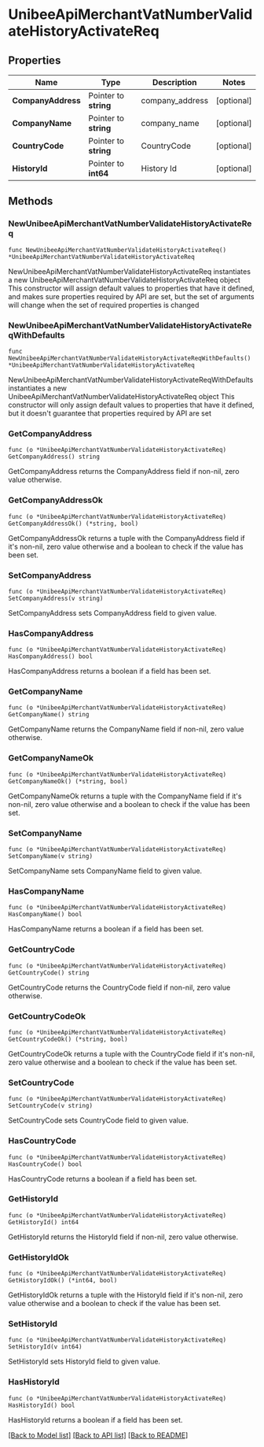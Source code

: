 # UnibeeApiMerchantVatNumberValidateHistoryActivateReq

## Properties

Name | Type | Description | Notes
------------ | ------------- | ------------- | -------------
**CompanyAddress** | Pointer to **string** | company_address | [optional] 
**CompanyName** | Pointer to **string** | company_name | [optional] 
**CountryCode** | Pointer to **string** | CountryCode | [optional] 
**HistoryId** | Pointer to **int64** | History Id | [optional] 

## Methods

### NewUnibeeApiMerchantVatNumberValidateHistoryActivateReq

`func NewUnibeeApiMerchantVatNumberValidateHistoryActivateReq() *UnibeeApiMerchantVatNumberValidateHistoryActivateReq`

NewUnibeeApiMerchantVatNumberValidateHistoryActivateReq instantiates a new UnibeeApiMerchantVatNumberValidateHistoryActivateReq object
This constructor will assign default values to properties that have it defined,
and makes sure properties required by API are set, but the set of arguments
will change when the set of required properties is changed

### NewUnibeeApiMerchantVatNumberValidateHistoryActivateReqWithDefaults

`func NewUnibeeApiMerchantVatNumberValidateHistoryActivateReqWithDefaults() *UnibeeApiMerchantVatNumberValidateHistoryActivateReq`

NewUnibeeApiMerchantVatNumberValidateHistoryActivateReqWithDefaults instantiates a new UnibeeApiMerchantVatNumberValidateHistoryActivateReq object
This constructor will only assign default values to properties that have it defined,
but it doesn't guarantee that properties required by API are set

### GetCompanyAddress

`func (o *UnibeeApiMerchantVatNumberValidateHistoryActivateReq) GetCompanyAddress() string`

GetCompanyAddress returns the CompanyAddress field if non-nil, zero value otherwise.

### GetCompanyAddressOk

`func (o *UnibeeApiMerchantVatNumberValidateHistoryActivateReq) GetCompanyAddressOk() (*string, bool)`

GetCompanyAddressOk returns a tuple with the CompanyAddress field if it's non-nil, zero value otherwise
and a boolean to check if the value has been set.

### SetCompanyAddress

`func (o *UnibeeApiMerchantVatNumberValidateHistoryActivateReq) SetCompanyAddress(v string)`

SetCompanyAddress sets CompanyAddress field to given value.

### HasCompanyAddress

`func (o *UnibeeApiMerchantVatNumberValidateHistoryActivateReq) HasCompanyAddress() bool`

HasCompanyAddress returns a boolean if a field has been set.

### GetCompanyName

`func (o *UnibeeApiMerchantVatNumberValidateHistoryActivateReq) GetCompanyName() string`

GetCompanyName returns the CompanyName field if non-nil, zero value otherwise.

### GetCompanyNameOk

`func (o *UnibeeApiMerchantVatNumberValidateHistoryActivateReq) GetCompanyNameOk() (*string, bool)`

GetCompanyNameOk returns a tuple with the CompanyName field if it's non-nil, zero value otherwise
and a boolean to check if the value has been set.

### SetCompanyName

`func (o *UnibeeApiMerchantVatNumberValidateHistoryActivateReq) SetCompanyName(v string)`

SetCompanyName sets CompanyName field to given value.

### HasCompanyName

`func (o *UnibeeApiMerchantVatNumberValidateHistoryActivateReq) HasCompanyName() bool`

HasCompanyName returns a boolean if a field has been set.

### GetCountryCode

`func (o *UnibeeApiMerchantVatNumberValidateHistoryActivateReq) GetCountryCode() string`

GetCountryCode returns the CountryCode field if non-nil, zero value otherwise.

### GetCountryCodeOk

`func (o *UnibeeApiMerchantVatNumberValidateHistoryActivateReq) GetCountryCodeOk() (*string, bool)`

GetCountryCodeOk returns a tuple with the CountryCode field if it's non-nil, zero value otherwise
and a boolean to check if the value has been set.

### SetCountryCode

`func (o *UnibeeApiMerchantVatNumberValidateHistoryActivateReq) SetCountryCode(v string)`

SetCountryCode sets CountryCode field to given value.

### HasCountryCode

`func (o *UnibeeApiMerchantVatNumberValidateHistoryActivateReq) HasCountryCode() bool`

HasCountryCode returns a boolean if a field has been set.

### GetHistoryId

`func (o *UnibeeApiMerchantVatNumberValidateHistoryActivateReq) GetHistoryId() int64`

GetHistoryId returns the HistoryId field if non-nil, zero value otherwise.

### GetHistoryIdOk

`func (o *UnibeeApiMerchantVatNumberValidateHistoryActivateReq) GetHistoryIdOk() (*int64, bool)`

GetHistoryIdOk returns a tuple with the HistoryId field if it's non-nil, zero value otherwise
and a boolean to check if the value has been set.

### SetHistoryId

`func (o *UnibeeApiMerchantVatNumberValidateHistoryActivateReq) SetHistoryId(v int64)`

SetHistoryId sets HistoryId field to given value.

### HasHistoryId

`func (o *UnibeeApiMerchantVatNumberValidateHistoryActivateReq) HasHistoryId() bool`

HasHistoryId returns a boolean if a field has been set.


[[Back to Model list]](../README.md#documentation-for-models) [[Back to API list]](../README.md#documentation-for-api-endpoints) [[Back to README]](../README.md)


